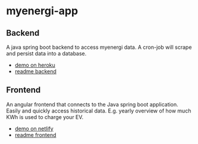 # myenergi-app

## Backend

A java spring boot backend to access myenergi data.
A cron-job will scrape and persist data into a database.

 * [demo on heroku](https://myenergi-backend.herokuapp.com/zappi)
 * [readme backend](backend/README.md)


## Frontend 

An angular frontend that connects to the Java spring boot application.
Easily and quickly access historical data. E.g. yearly overview of how much KWh is used to charge your EV.


 * [demo on netlify](https://myenergi.netlify.app/)
 * [readme frontend](frontend/README.md)

